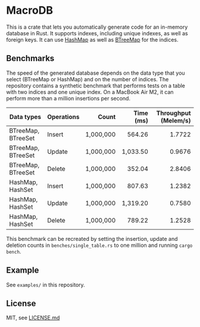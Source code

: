 # MacroDB

This is a crate that lets you automatically generate code for an in-memory database in Rust. It supports indexes, including unique indexes, as well as foreign keys. It can use [HashMap](https://doc.rust-lang.org/std/collections/hash_map/struct.HashMap.html) as well as [BTreeMap](https://doc.rust-lang.org/std/collections/struct.BTreeMap.html) for the indices.

## Benchmarks

The speed of the generated database depends on the data type that you select (BTreeMap or HashMap) and on the number of indices. The repository contains a synthetic benchmark that performs tests on a table with two indices and one unique index. On a MacBook Air M2, it can perform more than a million insertions per second.

| Data types | Operations | Count | Time (ms) | Throughput (Melem/s) |
| --- | --- | --: | --: | --: |
| BTreeMap, BTreeSet | Insert | 1,000,000 | 564.26 | 1.7722 |
| BTreeMap, BTreeSet | Update | 1,000,000 | 1,033.50 | 0.9676 |
| BTreeMap, BTreeSet | Delete | 1,000,000 | 352.04 | 2.8406 |
| HashMap, HashSet | Insert | 1,000,000 | 807.63 | 1.2382 |
| HashMap, HashSet | Update | 1,000,000 | 1,319.20 | 0.7580 |
| HashMap, HashSet | Delete | 1,000,000 | 789.22 | 1.2528 |

This benchmark can be recreated by setting the insertion, update and deletion counts in `benches/single_table.rs` to one million and running `cargo bench`.

## Example

See `examples/` in this repository.

## License

MIT, see [LICENSE.md]()
